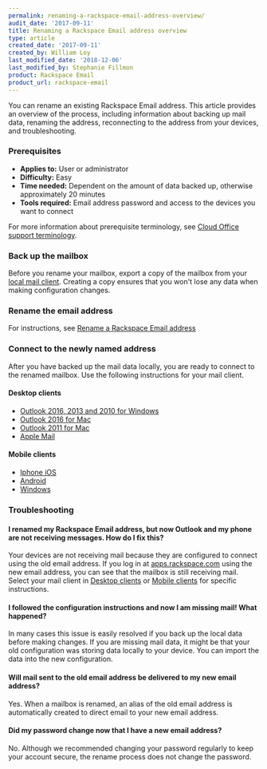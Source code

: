 ```yaml
---
permalink: renaming-a-rackspace-email-address-overview/
audit_date: '2017-09-11'
title: Renaming a Rackspace Email address overview
type: article
created_date: '2017-09-11'
created_by: William Loy
last_modified_date: '2018-12-06'
last_modified_by: Stephanie Fillmon
product: Rackspace Email
product_url: rackspace-email
---
```


You can rename an existing Rackspace Email address. This article provides an overview of the process, including information about backing up mail data, renaming the address, reconnecting to the address from your devices, and troubleshooting.

### Prerequisites

- **Applies to:** User or administrator
- **Difficulty:** Easy
- **Time needed:** Dependent on the amount of data backed up, otherwise approximately 20 minutes
- **Tools required:**  Email address password and access to the devices you want to connect

For more information about prerequisite terminology, see [Cloud Office support terminology](/support/how-to/cloud-office-support-terminology/).


### Back up the mailbox

Before you rename your mailbox, export a copy of the mailbox from your [local mail client](/support/how-to/cloud-office-support-terminology). Creating a copy ensures that you won't lose any data when making configuration changes.

### Rename the email address

For instructions, see [Rename a Rackspace Email address](/support/how-to/rename-a-rackspace-email-address)

### Connect to the newly named address

After you have backed up the mail data locally, you are ready to connect to the renamed mailbox. Use the following instructions for your mail client.

#### Desktop clients

- [Outlook 2016, 2013 and 2010 for Windows](/support/how-to/configure-a-renamed-email-address-on-outlook-for-windows)
- [Outlook 2016 for Mac](/support/how-to/configure-a-renamed-email-address-on-outlook-2016-for-mac)
- [Outlook 2011 for Mac](/support/how-to/configure-a-renamed-email-address-on-outlook-2011-for-mac)
- [Apple Mail](/support/how-to/configure-a-renamed-email-address-in-apple-mail)

#### Mobile clients

- [Iphone iOS](/support/how-to/configure-a-renamed-email-address-on-iphone-iOS)
- [Android](/support/how-to/configure-a-renamed-email-address-on-android-devices)
- [Windows](/support/how-to/configure-a-renamed-email-address-configuration-for-windows-mobile-phone)

### Troubleshooting

#### I renamed my Rackspace Email address, but now Outlook and my phone are not receiving messages. How do I fix this?

Your devices are not receiving mail because they are configured to connect using the old email address. If you log in at [apps.rackspace.com](https://apps.rackspace.com) using the new email address, you can see that the mailbox is still receiving mail. Select your mail client in [Desktop clients](#desktop-clients) or [Mobile clients](#mobile-clients) for specific instructions.

#### I followed the configuration instructions and now I am missing mail! What happened?

In many cases this issue is easily resolved if you back up the local data before making changes. If you are missing mail data, it might be that your old configuration was storing data locally to your device. You can import the data into the new configuration.

#### Will mail sent to the old email address be delivered to my new email address?

Yes. When a mailbox is renamed, an alias of the old email address is automatically created to direct email to your new email address.

#### Did my password change now that I have a new email address?

No. Although we recommended changing your password regularly to keep your account secure, the rename process does not change the password.
